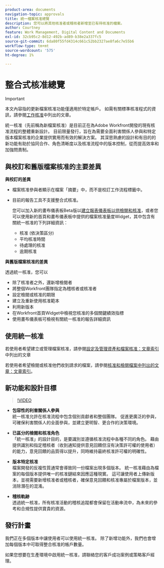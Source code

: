 ```yaml
---
product-area: documents
navigation-topic: approvals
title: 統一檔案核准總覽
description: 您可以將其他核准者或稽核者新增至已有待核准的檔案。
author: Courtney
feature: Work Management, Digital Content and Documents
exl-id: 32cb95c2-8d12-492b-ad89-b38e2a337fc5
source-git-commit: 6da80f55fd4314c661c52bb2327ae8fa6c7e55b6
workflow-type: tm+mt
source-wordcount: '575'
ht-degree: 1%

---
```


# 整合式核准總覽

>[!IMPORTANT]
>
>本文內容指的更新檔案核准功能僅適用於特定帳戶。 如需有關標準核准程式的資訊，請參閱[工作核准](/help/quicksilver/review-and-approve-work/manage-approvals/manage-approvals.md)中列出的文章。

統一核准（先前稱為新檔案核准）是目前正在為Adobe Workfront開發的現有核准流程的整體重新設計。 目前限量發行，旨在為需要全面利害關係人參與和特定版本檔案核准的企業提供實用而有效的解決方案。 其深思熟慮的設計和有目的的新功能有助於協同合作、角色清晰度以及核准流程中的版本控制，從而提高效率和加強問責制。

## 與校訂和舊版檔案核准的主要差異

**與校訂的差異**

* 檔案核准參與者顯示在檔案「摘要」中，而不是校訂工作流程標籤中。
* 目前的報告工具不支援整合式核准。

  您可以加入新的畫布儀表板Beta版以[建立報表儀表板以供檢閱和核准](/help/quicksilver/review-and-approve-work/document-reviews-and-approvals/create-review-and-approval-dashboard.md)，或者您可以使用新的首頁和畫布儀表板中提供的檔案核准量度Widget，其中包含有關統一核准的下列詳細資訊：

   * 核准 (依決策區分)
   * 平均核准時間
   * 待處理的核准
   * 逾期核准

**與舊版檔案核准的差異**

透過統一核准，您可以

* 除了核准者之外，還新增檢閱者
* 將整個Workfront團隊指定為稽核者或核准者
* 設定檢閱或核准的期限
* 建立及重新使用核准範本
* 利用新版本
* 在Workfront首頁Widget中檢視您核准的多個關鍵績效指標
* 使用畫布儀表板可檢視有關統一核准的報告詳細資訊

## 使用統一核准

若使用者希望建立或管理檔案核准，請參閱[設定及管理資產和檔案核准：文章索引](/help/quicksilver/review-and-approve-work/document-reviews-and-approvals/manage-document-approvals/set-up-and-manage-doc-asset-approvals-toc.md)中列出的文章

若使用者希望檢閱或核准他們收到請求的檔案，請參閱[核准和檢閱檔案中列出的文章：文章索引](/help/quicksilver/review-and-approve-work/document-reviews-and-approvals/review-and-approve-documents/review-documents-toc.md)。

## 新功能和設計目標

>[!VIDEO](https://video.tv.adobe.com/v/3420544/)

* **包容性的利害關係人參與**\
    統一核准允許在核准流程中包含個別貢獻者和整個團隊。 促進更廣泛的參與，可確保利害關係人的全面參與，並建立更明智、更合作的決策環境。

* **已區分的檢閱和核准角色**\
     「統一核准」的設計目的，是要識別並遵循核准流程中各種不同的角色。 藉由提供識別和指定稽核者（收到通知提供意見回饋但沒有決策許可權的使用者）的能力，意見回饋的品質得以提升，同時維持最終核准許可權的明確性。

* **版本特定核准**\
    檔案開發的反複性質通常會導致同一份檔案出現多個版本。 統一核准藉由為檔案的每個版本提供唯一的核准鏈結來因應這種現實。 這可讓使用者上傳新版本，並視需要新增核准者或稽核者，確保意見回饋和核准專屬於檔案版本，並消除潛在的混淆。

* **稽核軌跡**\
    透過統一核准，所有核准活動的稽核追蹤都會保留在活動串流中，為未來的參考和合規性提供寶貴的資源。

## 發行計畫

我們正在多個版本中讓使用者可以使用統一核准。 除了新增功能外，我們也會增加每個版本中可取得整合核准的帳戶數量。

如果您想要在生產環境中啟用統一核准，請聯絡您的客戶成功案例或策略客戶經理。


